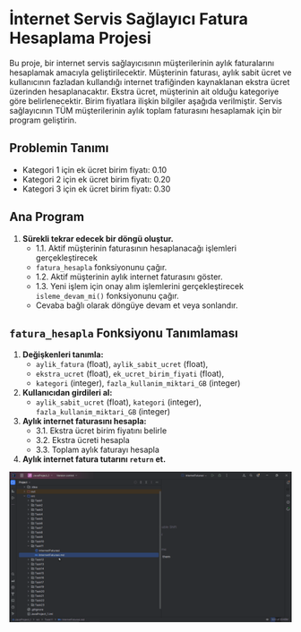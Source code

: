 # İnternet Servis Sağlayıcı Fatura Hesaplama Projesi

Bu proje, bir internet servis sağlayıcısının müşterilerinin aylık faturalarını hesaplamak amacıyla geliştirilecektir. 
Müşterinin faturası, aylık sabit ücret ve kullanıcının fazladan kullandığı
internet trafiğinden kaynaklanan ekstra ücret üzerinden hesaplanacaktır. 
Ekstra ücret, müşterinin ait olduğu kategoriye göre belirlenecektir.
Birim fiyatlara ilişkin bilgiler aşağıda verilmiştir. Servis sağlayıcının 
TÜM müşterilerinin aylık toplam faturasını hesaplamak için bir program geliştirin.

## Problemin Tanımı

- Kategori 1 için ek ücret birim fiyatı: 0.10
- Kategori 2 için ek ücret birim fiyatı: 0.20
- Kategori 3 için ek ücret birim fiyatı: 0.30

## Ana Program

1. **Sürekli tekrar edecek bir döngü oluştur.**
   * 1.1. Aktif müşterinin faturasının hesaplanacağı işlemleri gerçekleştirecek 
   * `fatura_hesapla` fonksiyonunu çağır.
   * 1.2. Aktif müşterinin aylık internet faturasını göster.
   * 1.3. Yeni işlem için onay alım işlemlerini gerçekleştirecek `isleme_devam_mi()` fonksiyonunu çağır. 
   * Cevaba bağlı olarak döngüye devam et veya sonlandır.

## `fatura_hesapla` Fonksiyonu Tanımlaması

1. **Değişkenleri tanımla:**
    - `aylik_fatura` (float), `aylik_sabit_ucret` (float),
    - `ekstra_ucret` (float), `ek_ucret_birim_fiyati` (float), 
    - `kategori` (integer), `fazla_kullanim_miktari_GB` (integer)
2. **Kullanıcıdan girdileri al:**
    - `aylik_sabit_ucret` (float), `kategori` (integer), `fazla_kullanim_miktari_GB` (integer)
3. **Aylık internet faturasını hesapla:**
   * 3.1. Ekstra ücret birim fiyatını belirle
   * 3.2. Ekstra ücreti hesapla
   * 3.3. Toplam aylık faturayı hesapla
4. **Aylık internet fatura tutarını `return` et.**

![InternetFatura.gif](InternetFatura.gif)
